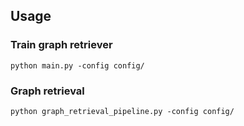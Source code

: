 ## Usage

### Train graph retriever

```
python main.py -config config/
```

### Graph retrieval

```
python graph_retrieval_pipeline.py -config config/
```
